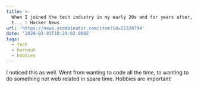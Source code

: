 ```yaml
---
title: >-
  When I joined the tech industry in my early 20s and for years after, I noticed
  t... : Hacker News
url: 'https://news.ycombinator.com/item?id=22320794'
date: '2020-03-03T10:29:02.000Z'
tags:
  - tech
  - burnout
  - hobbies
---
```

I noticed this as well. Went from wanting to code all the time, to wanting to do something not web related in spare time. Hobbies are important!
